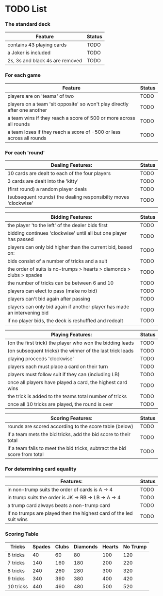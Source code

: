 # TODO List

### The standard deck
Feature                         | Status |
--------------------------------|--------|
contains 43 playing cards       |  TODO  |
a Joker is included             |  TODO  |
2s, 3s and black 4s are removed |  TODO  |

### For each game
Feature                                                                   | Status |
--------------------------------------------------------------------------|--------|
players are on 'teams' of two                                             |  TODO  |
players on a team 'sit opposite' so won't play directly after one another |  TODO  |
a team wins if they reach a score of 500 or more across all rounds        |  TODO  |
a team loses if they reach a score of -500 or less across all rounds      |  TODO  |

### For each 'round'
Dealing Features:                                                               | Status |
--------------------------------------------------------------------------------|--------|
10 cards are dealt to each of the four players                                  |  TODO  |
3 cards are dealt into the 'kitty'                                              |  TODO  |
(first round) a random player deals                                             |  TODO  |
(subsequent rounds) the dealing responsibilty moves 'clockwise'                 |  TODO  |

Bidding Features:                                                               | Status |
--------------------------------------------------------------------------------|--------|
the player 'to the left' of the dealer bids first                         |  TODO  |
bidding continues 'clockwise' until all but one player has passed         |  TODO  |
players can only bid higher than the current bid, based on:               |  TODO  |
bids consist of a number of tricks and a suit                             |  TODO  |
the order of suits is no-trumps > hearts > diamonds > clubs > spades      |  TODO  |
the number of tricks can be between 6 and 10                              |  TODO  |
players can elect to pass (make no bid)                                   |  TODO  |
players can't bid again after passing                                     |  TODO  |
players can only bid again if another player has made an intervening bid  |  TODO  |
if no player bids, the deck is reshuffled and redealt                     |  TODO  |

Playing Features:                                                               | Status |
--------------------------------------------------------------------------------|--------|
(on the first trick) the player who won the bidding leads                       |  TODO  |
(on subsequent tricks) the winner of the last trick leads                       |  TODO  |
playing proceeds 'clockwise'                                                    |  TODO  |
players each must place a card on their turn                                    |  TODO  |
players must follow suit if they can (including LB)                             |  TODO  |
once all players have played a card, the highest card wins                      |  TODO  |
the trick is added to the teams total number of tricks                          |  TODO  |
once all 10 tricks are played, the round is over                                |  TODO  |

Scoring Features:                                                               | Status |
--------------------------------------------------------------------------------|--------|
rounds are scored according to the score table (below)                          |  TODO  |
if a team mets the bid tricks, add the bid score to their total                 |  TODO  |
if a team fails to meet the bid tricks, subtract the bid score from total       |  TODO  |

### For determining card equality
Features:                                                             | Status |
----------------------------------------------------------------------|--------|
in non-trump suits the order of cards is A -> 4                       |  TODO  |
in trump suits the order is JK -> RB -> LB -> A -> 4                  |  TODO  |
a trump card always beats a non-trump card                            |  TODO  |
if no trumps are played then the highest card of the led suit wins    |  TODO  |

### Scoring Table

Tricks    | Spades | Clubs | Diamonds | Hearts | No Trump |
----------|--------|-------|----------|--------|----------|
6 tricks  | 40     | 60    | 80       | 100    | 120      |
7 tricks  | 140    | 160   | 180      | 200    | 220      |
8 tricks  | 240    | 260   | 280      | 300    | 320      |
9 tricks  | 340    | 360   | 380      | 400    | 420      |
10 tricks | 440    | 460   | 480      | 500    | 520      |

